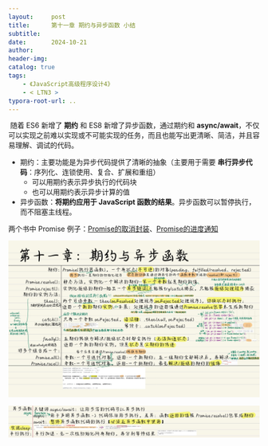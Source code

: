 ```yaml
---
layout:     post
title:      第十一章 期约与异步函数 小结
subtitle:  
date:       2024-10-21
author:     
header-img: 
catalog: true
tags:
    - 《JavaScript高级程序设计4》
    - < LTN3 >
typora-root-url: ..
---
```




​	随着 ES6 新增了 **期约** 和 ES8 新增了异步函数，通过期约和 **async/await**，不仅可以实现之前难以实现或不可能实现的任务，而且也能写出更清晰、简洁，并且容易理解、调试的代码。

- 期约：主要功能是为异步代码提供了清晰的抽象（主要用于需要 **串行异步代码**：序列化、连锁使用、复合、扩展和重组）
    - 可以用期约表示异步执行的代码块
    - 也可以用期约表示异步计算的值
- 异步函数：**将期约应用于 JavaScript 函数的结果**。异步函数可以暂停执行，而不阻塞主线程。

两个书中 Promise 例子：[Promise的取消封装](https://github.com/CodingWithAlice/init-my/blob/80642638e7aa9874e52fb99f6102ab0affd65fd4/src/assets/js%20%E7%9B%B8%E5%85%B3%E5%9F%BA%E7%A1%80%E5%AD%A6%E4%B9%A0/%E5%8F%96%E6%B6%88promise%E7%8A%B6%E6%80%81%E8%BD%AC%E6%8D%A2-%E5%B0%81%E8%A3%85.html)、[Promise的进度通知](https://github.com/CodingWithAlice/init-my/blob/80642638e7aa9874e52fb99f6102ab0affd65fd4/src/assets/js%20%E7%9B%B8%E5%85%B3%E5%9F%BA%E7%A1%80%E5%AD%A6%E4%B9%A0/Promise%E8%BF%9B%E5%BA%A6%E9%80%9A%E7%9F%A5.html)

![《红宝书》-27](/../img/assets_2023/《红宝书》-27.jpg)

![image-20241023102753091](/../img/assets_2023/image-20241023102753091.png)

